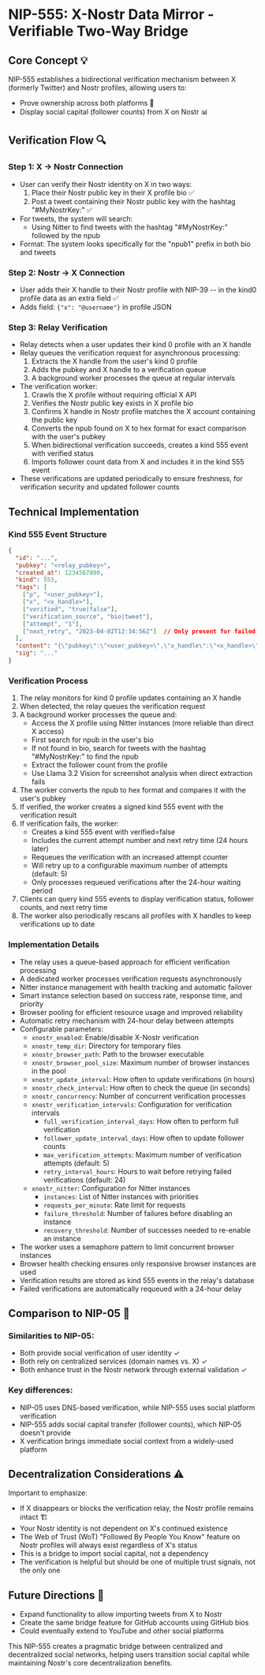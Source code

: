 # NIP-555: X-Nostr Data Mirror - Verifiable Two-Way Bridge

## Core Concept 💡

NIP-555 establishes a bidirectional verification mechanism between X (formerly Twitter) and Nostr profiles, allowing users to:

- Prove ownership across both platforms 🔄
- Display social capital (follower counts) from X on Nostr 📊

## Verification Flow 🔍

### Step 1: X → Nostr Connection

- User can verify their Nostr identity on X in two ways:
  1. Place their Nostr public key in their X profile bio ✅
  2. Post a tweet containing their Nostr public key with the hashtag "#MyNostrKey:" ✅
- For tweets, the system will search:
  - Using Nitter to find tweets with the hashtag "#MyNostrKey:" followed by the npub
- Format: The system looks specifically for the "npub1" prefix in both bio and tweets

### Step 2: Nostr → X Connection

- User adds their X handle to their Nostr profile with NIP-39 -- in the kind0 profile data as an extra field ✅
- Adds field: `{"x": "@username"}` in profile JSON

### Step 3: Relay Verification

- Relay detects when a user updates their kind 0 profile with an X handle
- Relay queues the verification request for asynchronous processing:
  1. Extracts the X handle from the user's kind 0 profile
  2. Adds the pubkey and X handle to a verification queue
  3. A background worker processes the queue at regular intervals
- The verification worker:
  1. Crawls the X profile without requiring official X API
  2. Verifies the Nostr public key exists in X profile bio
  3. Confirms X handle in Nostr profile matches the X account containing the public key
  4. Converts the npub found on X to hex format for exact comparison with the user's pubkey
  5. When bidirectional verification succeeds, creates a kind 555 event with verified status
  6. Imports follower count data from X and includes it in the kind 555 event
- These verifications are updated periodically to ensure freshness, for verification security and updated follower counts

## Technical Implementation

### Kind 555 Event Structure

```json
{
  "id": "...",
  "pubkey": "<relay_pubkey>",
  "created_at": 1234567890,
  "kind": 555,
  "tags": [
    ["p", "<user_pubkey>"],
    ["x", "<x_handle>"],
    ["verified", "true|false"],
    ["verification_source", "bio|tweet"],
    ["attempt", "1"],
    ["next_retry", "2023-04-02T12:34:56Z"]  // Only present for failed verifications
  ],
  "content": "{\"pubkey\":\"<user_pubkey>\",\"x_handle\":\"<x_handle>\",\"verified\":true,\"follower_count\":\"12.5K\",\"verified_at\":\"2023-04-01T12:34:56Z\",\"verification_source\":\"bio|tweet\",\"attempt_count\":1,\"next_retry_at\":\"2023-04-02T12:34:56Z\"}",
  "sig": "..."
}
```

### Verification Process

1. The relay monitors for kind 0 profile updates containing an X handle
2. When detected, the relay queues the verification request
3. A background worker processes the queue and:
   - Access the X profile using Nitter instances (more reliable than direct X access)
   - First search for npub in the user's bio
   - If not found in bio, search for tweets with the hashtag "#MyNostrKey:" to find the npub
   - Extract the follower count from the profile
   - Use Llama 3.2 Vision for screenshot analysis when direct extraction fails
4. The worker converts the npub to hex format and compares it with the user's pubkey
5. If verified, the worker creates a signed kind 555 event with the verification result
6. If verification fails, the worker:
   - Creates a kind 555 event with verified=false
   - Includes the current attempt number and next retry time (24 hours later)
   - Requeues the verification with an increased attempt counter
   - Will retry up to a configurable maximum number of attempts (default: 5)
   - Only processes requeued verifications after the 24-hour waiting period
7. Clients can query kind 555 events to display verification status, follower counts, and next retry time
8. The worker also periodically rescans all profiles with X handles to keep verifications up to date

### Implementation Details

- The relay uses a queue-based approach for efficient verification processing
- A dedicated worker processes verification requests asynchronously
- Nitter instance management with health tracking and automatic failover
- Smart instance selection based on success rate, response time, and priority
- Browser pooling for efficient resource usage and improved reliability
- Automatic retry mechanism with 24-hour delay between attempts
- Configurable parameters:
  - `xnostr_enabled`: Enable/disable X-Nostr verification
  - `xnostr_temp_dir`: Directory for temporary files
  - `xnostr_browser_path`: Path to the browser executable
  - `xnostr_browser_pool_size`: Maximum number of browser instances in the pool
  - `xnostr_update_interval`: How often to update verifications (in hours)
  - `xnostr_check_interval`: How often to check the queue (in seconds)
  - `xnostr_concurrency`: Number of concurrent verification processes
  - `xnostr_verification_intervals`: Configuration for verification intervals
    - `full_verification_interval_days`: How often to perform full verification
    - `follower_update_interval_days`: How often to update follower counts
    - `max_verification_attempts`: Maximum number of verification attempts (default: 5)
    - `retry_interval_hours`: Hours to wait before retrying failed verifications (default: 24)
  - `xnostr_nitter`: Configuration for Nitter instances
    - `instances`: List of Nitter instances with priorities
    - `requests_per_minute`: Rate limit for requests
    - `failure_threshold`: Number of failures before disabling an instance
    - `recovery_threshold`: Number of successes needed to re-enable an instance
- The worker uses a semaphore pattern to limit concurrent browser instances
- Browser health checking ensures only responsive browser instances are used
- Verification results are stored as kind 555 events in the relay's database
- Failed verifications are automatically requeued with a 24-hour delay

## Comparison to NIP-05 📝

### Similarities to NIP-05:

- Both provide social verification of user identity ✓
- Both rely on centralized services (domain names vs. X) ✓
- Both enhance trust in the Nostr network through external validation ✓

### Key differences:

- NIP-05 uses DNS-based verification, while NIP-555 uses social platform verification
- NIP-555 adds social capital transfer (follower counts), which NIP-05 doesn't provide
- X verification brings immediate social context from a widely-used platform

## Decentralization Considerations ⚠️

Important to emphasize:

- If X disappears or blocks the verification relay, the Nostr profile remains intact 🏗️
- Your Nostr identity is not dependent on X's continued existence
- The Web of Trust (WoT) "Followed By People You Know" feature on Nostr profiles will always exist regardless of X's status
- This is a bridge to import social capital, not a dependency
- The verification is helpful but should be one of multiple trust signals, not the only one

## Future Directions 🚀

- Expand functionality to allow importing tweets from X to Nostr
- Create the same bridge feature for GitHub accounts using GitHub bios
- Could eventually extend to YouTube and other social platforms

This NIP-555 creates a pragmatic bridge between centralized and decentralized social networks, helping users transition social capital while maintaining Nostr's core decentralization benefits.
